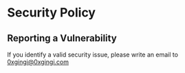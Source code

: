 # Security Policy

## Reporting a Vulnerability

If you identify a valid security issue, please write an email to 0xgingi@0xgingi.com
